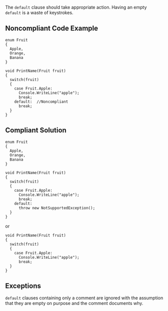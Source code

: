 The `default` clause should take appropriate action. Having an empty `default` is a waste of keystrokes.
 
## Noncompliant Code Example

    enum Fruit
    {
      Apple,
      Orange,
      Banana
    }
    
    void PrintName(Fruit fruit)
    {
      switch(fruit)
      {
        case Fruit.Apple:
          Console.WriteLine("apple");
          break;
        default:  //Noncompliant
          break;
      }
    }

## Compliant Solution

    enum Fruit
    {
      Apple,
      Orange,
      Banana
    }
    
    void PrintName(Fruit fruit)
    {
      switch(fruit)
      {
        case Fruit.Apple:
          Console.WriteLine("apple");
          break;
        default:
          throw new NotSupportedException();
      }
    }

or

    void PrintName(Fruit fruit)
    {
      switch(fruit)
      {
        case Fruit.Apple:
          Console.WriteLine("apple");
          break;
      }
    }

## Exceptions
 
`default` clauses containing only a comment are ignored with the assumption that they are empty on purpose and the comment documents why.